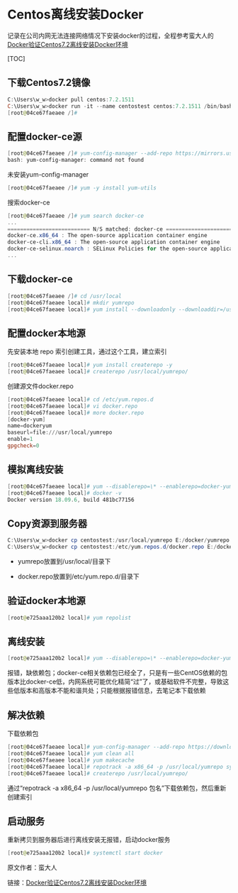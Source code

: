 # Centos离线安装Docker

记录在公司内网无法连接网络情况下安装docker的过程，全程参考蛮大人的[Docker验证Centos7.2离线安装Docker环境](https://opsdev.fun/2018/05/09/O2-0-Docker验证Centos7-2离线安装Docker环境/)

[TOC]

## 下载Centos7.2镜像

```powershell
C:\Users\w_w>docker pull centos:7.2.1511
C:\Users\w_w>docker run -it --name centostest centos:7.2.1511 /bin/bash
[root@04ce67faeaee /]#
```

## 配置docker-ce源

```powershell
[root@04ce67faeaee /]# yum-config-manager --add-repo https://mirrors.ustc.edu.cn/docker-ce/linux/centos/docker-ce.repo
bash: yum-config-manager: command not found
```

未安装yum-config-manager

```powershell
[root@04ce67faeaee /]# yum -y install yum-utils
```

搜索docker-ce

```powershell
[root@04ce67faeaee /]# yum search docker-ce
...
========================== N/S matched: docker-ce =============================
docker-ce.x86_64 : The open-source application container engine
docker-ce-cli.x86_64 : The open-source application container engine
docker-ce-selinux.noarch : SELinux Policies for the open-source application container engine
...
```

## 下载docker-ce

```powershell
[root@04ce67faeaee /]# cd /usr/local
[root@04ce67faeaee local]# mkdir yumrepo
[root@04ce67faeaee local]# yum install --downloadonly --downloaddir=/usr/local/yumrepo/ docker-ce
```

## 配置docker本地源

先安装本地 repo 索引创建工具，通过这个工具，建立索引

```powershell
[root@04ce67faeaee local]# yum install createrepo -y
[root@04ce67faeaee local]# createrepo /usr/local/yumrepo/
```

创建源文件docker.repo

```powershell
[root@04ce67faeaee local]# cd /etc/yum.repos.d
[root@04ce67faeaee local]# vi docker.repo
[root@04ce67faeaee local]# more docker.repo 
[docker-yum]
name=dockeryum
baseurl=file:///usr/local/yumrepo
enable=1
gpgcheck=0
```

## 模拟离线安装

```powershell
[root@04ce67faeaee local]# yum --disablerepo=\* --enablerepo=docker-yum install docker-ce -y
[root@04ce67faeaee local]# docker -v
Docker version 18.09.6, build 481bc77156
```

## Copy资源到服务器

```powershell
C:\Users\w_w>docker cp centostest:/usr/local/yumrepo E:/docker/yumrepo
C:\Users\w_w>docker cp centostest:/etc/yum.repos.d/docker.repo E:/docker/docker.repo 
```

- yumrepo放置到/usr/local/目录下

- docker.repo放置到/etc/yum.repo.d/目录下

## 验证docker本地源

```powershell
[root@e725aaa120b2 local]# yum repolist
```

## 离线安装

```powershell
[root@e725aaa120b2 local]# yum --disablerepo=\* --enablerepo=docker-yum install docker-ce -y
```

报错，缺依赖包；docker-ce相关依赖包已经全了，只是有一些CentOS依赖的包版本比docker-ce低，内网系统可能优化精简“过”了，或基础软件不完整，导致这些低版本和高版本不能和谐共处；只能根据报错信息，去笔记本下载依赖

## 解决依赖

下载依赖包

```powershell
[root@04ce67faeaee local]# yum-config-manager --add-repo https://download.docker.com/linux/centos/docker-ce.repo
[root@04ce67faeaee local]# yum clean all
[root@04ce67faeaee local]# yum makecache
[root@04ce67faeaee local]# repotrack -a x86_64 -p /usr/local/yumrepo systemd-sysv
[root@04ce67faeaee local]# createrepo /usr/local/yumrepo/
```

通过“repotrack -a x86_64 -p /usr/local/yumrepo 包名”下载依赖包，然后重新创建索引

## 启动服务

重新拷贝到服务器后进行离线安装无报错，启动docker服务

```powershell
[root@e725aaa120b2 local]# systemctl start docker
```



原文作者：蛮大人

链接：[Docker验证Centos7.2离线安装Docker环境](https://opsdev.fun/2018/05/09/O2-0-Docker验证Centos7-2离线安装Docker环境/)
